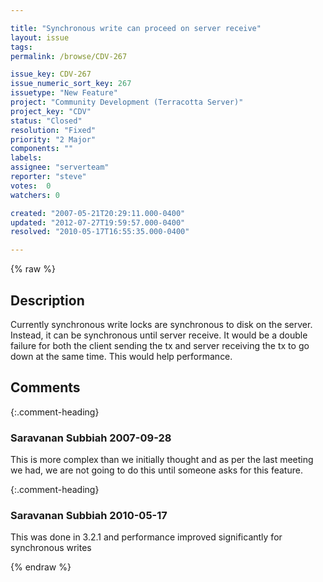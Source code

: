 ```yaml
---

title: "Synchronous write can proceed on server receive"
layout: issue
tags: 
permalink: /browse/CDV-267

issue_key: CDV-267
issue_numeric_sort_key: 267
issuetype: "New Feature"
project: "Community Development (Terracotta Server)"
project_key: "CDV"
status: "Closed"
resolution: "Fixed"
priority: "2 Major"
components: ""
labels: 
assignee: "serverteam"
reporter: "steve"
votes:  0
watchers: 0

created: "2007-05-21T20:29:11.000-0400"
updated: "2012-07-27T19:59:57.000-0400"
resolved: "2010-05-17T16:55:35.000-0400"

---
```




{% raw %}



## Description

<div markdown="1" class="description">

Currently synchronous write locks are synchronous to disk on the server. Instead, it can be synchronous until
server receive. It would be a double failure for both the client sending the tx and server receiving the tx to
go down at the same time. This would help performance.

</div>

## Comments


{:.comment-heading}
### **Saravanan Subbiah** <span class="date">2007-09-28</span>

<div markdown="1" class="comment">

This is more complex than we initially thought and as per the last meeting we had, we are not going to do this until someone asks for this feature.

</div>


{:.comment-heading}
### **Saravanan Subbiah** <span class="date">2010-05-17</span>

<div markdown="1" class="comment">

This was done in 3.2.1 and performance improved significantly for synchronous writes

</div>



{% endraw %}
